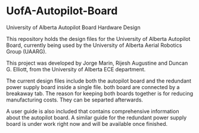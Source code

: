 # UofA-Autopilot-Board
University of Alberta Autopilot Board Hardware Design

This repository holds the design files for the University of Alberta Autopilot Board, currently being used by the University of Alberta Aerial Robotics Group (UAARG).

This project was developed by Jorge Marin, Rijesh Augustine and Duncan G. Elliott, from the University of Alberta ECE department.

The current design files include both the autopilot board and the redundant power supply board inside a single file. both board are connected by a breakaway tab. The reason for keeping both boards together is for reducing manufacturing costs. They can be separted afterwards.

A user guide is also included that contains comprehensive information about the autopilot board. A similar guide for the redundant power supply board is under work right now and will be available once finished.

